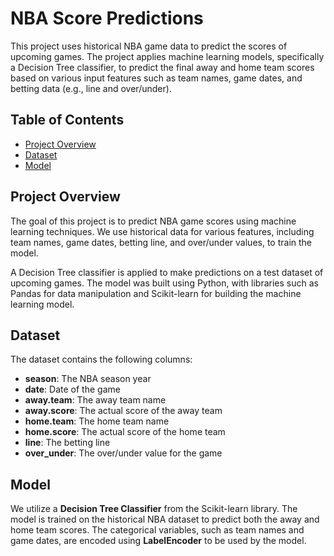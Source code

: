 # NBA Score Predictions

This project uses historical NBA game data to predict the scores of upcoming games. The project applies machine learning models, specifically a Decision Tree classifier, to predict the final away and home team scores based on various input features such as team names, game dates, and betting data (e.g., line and over/under).

## Table of Contents

- [Project Overview](#project-overview)
- [Dataset](#dataset)
- [Model](#model)

## Project Overview

The goal of this project is to predict NBA game scores using machine learning techniques. We use historical data for various features, including team names, game dates, betting line, and over/under values, to train the model. 

A Decision Tree classifier is applied to make predictions on a test dataset of upcoming games. The model was built using Python, with libraries such as Pandas for data manipulation and Scikit-learn for building the machine learning model.

## Dataset

The dataset contains the following columns:

- **season**: The NBA season year
- **date**: Date of the game
- **away.team**: The away team name
- **away.score**: The actual score of the away team
- **home.team**: The home team name
- **home.score**: The actual score of the home team
- **line**: The betting line
- **over_under**: The over/under value for the game

## Model

We utilize a **Decision Tree Classifier** from the Scikit-learn library. The model is trained on the historical NBA dataset to predict both the away and home team scores. The categorical variables, such as team names and game dates, are encoded using **LabelEncoder** to be used by the model.
